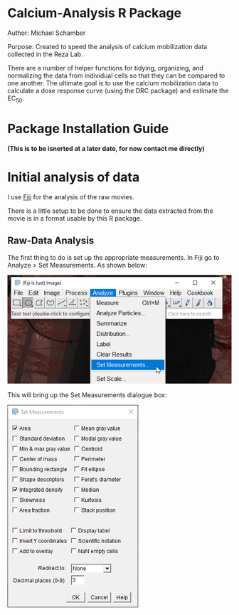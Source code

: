 # Calcium-Analysis R Package

Author: Michael Schamber

Purpose: Created to speed the analysis of calcium mobilization data collected in the Reza Lab. 

There are a number of helper functions for tidying, organizing, and normalizing the data from individual cells so that they can be compared to one another. The ultimate goal is to use the calcium mobilization data to calculate a dose response curve (using the DRC package) and estimate the EC<sub>50</sub>. 

# Package Installation Guide

**(This is to be isnerted at a later date, for now contact me directly)**

# Initial analysis of data

I use [Fiji](https://fiji.sc/ "Fiji's Homepage") for the analysis of the raw movies.

There is a little setup to be done to ensure the data extracted from the movie is in a format usable by this R package.

## Raw-Data Analysis

The first thing to do is set up the appropriate measurements. In Fiji go to Analyze > Set Measurements. As shown below:

![Set Measurements](/figures/set-measurements.png)

This will bring up the Set Measurements dialogue box:

![Measurements Window](/figures/measurement-window.png)